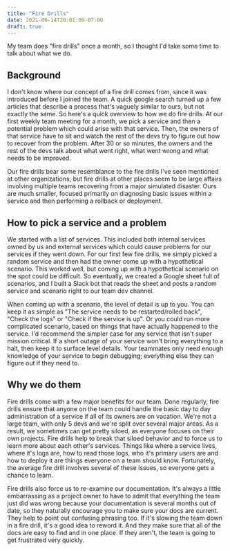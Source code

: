```yaml
---
title: "Fire Drills"
date: 2021-06-14T20:01:00-07:00
draft: true
---
```


My team does "fire drills" once a month, so I thought I'd take some time to talk about what we do. 

## Background

I don't know where our concept of a fire drill comes from, since it was introduced before I joined the team. A quick google search turned up a few articles that describe a process that's vaguely similar to ours, but not exactly the same. So here's a quick overview to how we do fire drills. At our first weekly team meeting for a month, we pick a service and then a potential problem which could arise with that service. Then, the owners of that service have to sit and watch the rest of the devs try to figure out how to recover from the problem. After 30 or so minutes, the owners and the rest of the devs talk about what went right, what went wrong and what needs to be improved. 

Our fire drills bear some resemblance to the fire drills I've seen mentioned at other organizations, but fire drills at other places seem to be large affairs involving multiple teams recovering from a major simulated disaster. Ours are much smaller, focused primarily on diagnosing basic issues within a service and then performing a rollback or deployment.  

## How to pick a service and a problem

We started with a list of services. This included both internal services owned by us and external services which could cause problems for our services if they went down. For our first few fire drills, we simply picked a random service and then had the owner come up with a hypothetical scenario. This worked well, but coming up with a hypothetical scenario on the spot could be difficult. So eventually, we created a Google sheet full of scenarios, and I built a Slack bot that reads the sheet and posts a random service and scenario right to our team dev channel. 

When coming up with a scenario, the level of detail is up to you. You can keep it as simple as "The service needs to be restarted/rolled back", "Check the logs" or "Check if the service is up". Or you could run more complicated scenario, based on things that have actually happened to the service. I'd recommend the simpler case for any service that isn't super mission critical. If a short outage of your service won't bring everything to a halt, then keep it to surface level details. Your teammates only need enough knowledge of your service to begin debugging; everything else they can figure out if they need to. 

## Why we do them

Fire drills come with a few major benefits for our team. Done regularly, fire drills ensure that anyone on the team could handle the basic day to day administration of a service if all of its owners are on vacation. We're not a large team, with only 5 devs and we're split over several major areas. As a result, we sometimes can get pretty siloed, as everyone focuses on their own projects. Fire drills help to break that siloed behavior and to force us to learn more about each other's services. Things like where a service lives, where it's logs are, how to read those logs, who it's primary users are and how to deploy it are things everyone on a team should know. Fortunately, the average fire drill involves several of these issues, so everyone gets a chance to learn. 

Fire drills also force us to re-examine our documentation. It's always a little embarrassing as a project owner to have to admit that everything the team just did was wrong because your documentation is several months out of date, so they naturally encourage you to make sure your docs are current. They help to point out confusing phrasing too. If it's slowing the team down in a fire drill, it's a good idea to reword it. And they make sure that all of the docs are easy to find and in one place. If they aren't, the team is going to get frustrated very quickly.